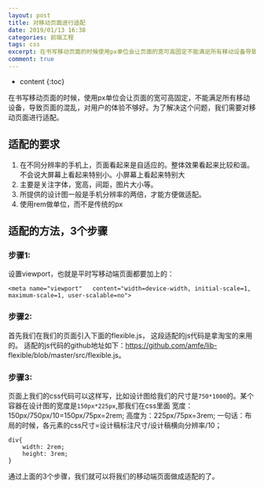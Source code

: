 ```yaml
---
layout: post
title: 对移动页面进行适配
date: 2019/01/13 16:38
categories: 前端工程
tags: css
excerpt: 在书写移动页面的时候使用px单位会让页面的宽可高固定不能满足所有移动设备导致页面的混乱对用户的体验不够好为了解决这个问题我们需要对移动页面进行适配h2适配的要求h2olli在不同分辨率的手机上页面看起来是自适应的整体效果看起来比较和谐不会说大屏幕上看起来特别小小屏幕上看起来特别大lili主要是关注字体宽高间距图片大小等lili所提供的设计图一般是手机分辨率的两倍才能方便做适配lili使用rem做单
comment: true
---
```


* content
{:toc}

在书写移动页面的时候，使用px单位会让页面的宽可高固定，不能满足所有移动设备，导致页面的混乱，对用户的体验不够好。为了解决这个问题，我们需要对移动页面进行适配。

## 适配的要求

  1. 在不同分辨率的手机上，页面看起来是自适应的。整体效果看起来比较和谐。不会说大屏幕上看起来特别小。小屏幕上看起来特别大
  2. 主要是关注字体，宽高，间距，图片大小等。
  3. 所提供的设计图一般是手机分辨率的两倍，才能方便做适配。
  4. 使用rem做单位，而不是传统的px

## 适配的方法，3个步骤

### 步骤1:

设置viewport，也就是平时写移动端页面都要加上的：

    
    
    <meta name="viewport"   content="width=device-width, initial-scale=1, maximum-scale=1, user-scalable=no">
    

### 步骤2:

首先我们在我们的页面引入下面的flexible.js， 这段适配的js代码是拿淘宝的来用的。
适配的js代码的github地址如下：https://github.com/amfe/lib-
flexible/blob/master/src/flexible.js。

### 步骤3:

页面上我们的css代码可以这样写，比如设计图给我们的尺寸是`750*1000`的。某个容器在设计图的宽度是`150px*225px`,那我们在css里面
宽度：150px/750px/10=150px/75px=2rem; 高度为：225px/75px=3rem;
一句话：布局的时候，各元素的css尺寸=设计稿标注尺寸/设计稿横向分辨率/10；

    
    
    div{
        width: 2rem;
        height: 3rem;
    }
    

通过上面的3个步骤，我们就可以将我们的移动端页面做成适配的了。


    